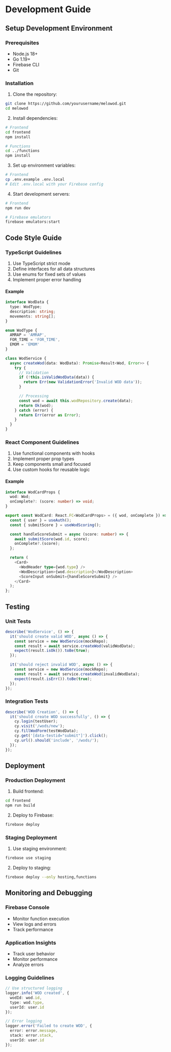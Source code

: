 # Development Guide

## Setup Development Environment

### Prerequisites
- Node.js 18+
- Go 1.19+
- Firebase CLI
- Git

### Installation

1. Clone the repository:
```bash
git clone https://github.com/yourusername/melowod.git
cd melowod
```

2. Install dependencies:
```bash
# Frontend
cd frontend
npm install

# Functions
cd ../functions
npm install
```

3. Set up environment variables:
```bash
# Frontend
cp .env.example .env.local
# Edit .env.local with your Firebase config
```

4. Start development servers:
```bash
# Frontend
npm run dev

# Firebase emulators
firebase emulators:start
```

## Code Style Guide

### TypeScript Guidelines

1. Use TypeScript strict mode
2. Define interfaces for all data structures
3. Use enums for fixed sets of values
4. Implement proper error handling

#### Example
```typescript
interface WodData {
  type: WodType;
  description: string;
  movements: string[];
}

enum WodType {
  AMRAP = 'AMRAP',
  FOR_TIME = 'FOR_TIME',
  EMOM = 'EMOM'
}

class WodService {
  async createWod(data: WodData): Promise<Result<Wod, Error>> {
    try {
      // Validation
      if (!this.isValidWodData(data)) {
        return Err(new ValidationError('Invalid WOD data'));
      }

      // Processing
      const wod = await this.wodRepository.create(data);
      return Ok(wod);
    } catch (error) {
      return Err(error as Error);
    }
  }
}
```

### React Component Guidelines

1. Use functional components with hooks
2. Implement proper prop types
3. Keep components small and focused
4. Use custom hooks for reusable logic

#### Example
```typescript
interface WodCardProps {
  wod: Wod;
  onComplete?: (score: number) => void;
}

export const WodCard: React.FC<WodCardProps> = ({ wod, onComplete }) => {
  const { user } = useAuth();
  const { submitScore } = useWodScoring();

  const handleScoreSubmit = async (score: number) => {
    await submitScore(wod.id, score);
    onComplete?.(score);
  };

  return (
    <Card>
      <WodHeader type={wod.type} />
      <WodDescription>{wod.description}</WodDescription>
      <ScoreInput onSubmit={handleScoreSubmit} />
    </Card>
  );
};
```

## Testing

### Unit Tests

```typescript
describe('WodService', () => {
  it('should create valid WOD', async () => {
    const service = new WodService(mockRepo);
    const result = await service.createWod(validWodData);
    expect(result.isOk()).toBe(true);
  });

  it('should reject invalid WOD', async () => {
    const service = new WodService(mockRepo);
    const result = await service.createWod(invalidWodData);
    expect(result.isErr()).toBe(true);
  });
});
```

### Integration Tests

```typescript
describe('WOD Creation', () => {
  it('should create WOD successfully', () => {
    cy.login(testUser);
    cy.visit('/wods/new');
    cy.fillWodForm(testWodData);
    cy.get('[data-testid="submit"]').click();
    cy.url().should('include', '/wods/');
  });
});
```

## Deployment

### Production Deployment

1. Build frontend:
```bash
cd frontend
npm run build
```

2. Deploy to Firebase:
```bash
firebase deploy
```

### Staging Deployment

1. Use staging environment:
```bash
firebase use staging
```

2. Deploy to staging:
```bash
firebase deploy --only hosting,functions
```

## Monitoring and Debugging

### Firebase Console

- Monitor function execution
- View logs and errors
- Track performance

### Application Insights

- Track user behavior
- Monitor performance
- Analyze errors

### Logging Guidelines

```typescript
// Use structured logging
logger.info('WOD created', {
  wodId: wod.id,
  type: wod.type,
  userId: user.id
});

// Error logging
logger.error('Failed to create WOD', {
  error: error.message,
  stack: error.stack,
  userId: user.id
});
